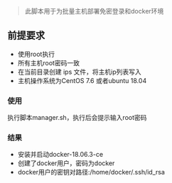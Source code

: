 > 此脚本用于为批量主机部署免密登录和docker环境

##  前提要求
- 使用root执行
- 所有主机root密码一致
- 在当前目录创建 ips 文件，将主机ip列表写入
- 主机操作系统为CentOS 7.6 或者ubuntu 18.04

### 使用

执行脚本manager.sh，执行后会提示输入root密码

### 结果
- 安装并启动docker-18.06.3-ce
- 创建了docker用户，密码为docker
- docker用户的密钥对路径:/home/docker/.ssh/id_rsa
